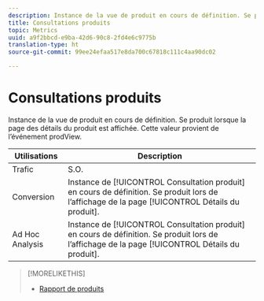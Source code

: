 ```yaml
---
description: Instance de la vue de produit en cours de définition. Se produit lorsque la page des détails du produit est affichée. Cette valeur provient de l’événement prodView.
title: Consultations produits
topic: Metrics
uuid: a9f2bbcd-e9ba-42d6-90c8-2fd4e6c9775b
translation-type: ht
source-git-commit: 99ee24efaa517e8da700c67818c111c4aa90dc02

---
```



# Consultations produits

Instance de la vue de produit en cours de définition. Se produit lorsque la page des détails du produit est affichée. Cette valeur provient de l’événement prodView.

| Utilisations | Description |
|---|---|
| Trafic | S.O. |
| Conversion | Instance de [!UICONTROL Consultation produit] en cours de définition. Se produit lors de l’affichage de la page [!UICONTROL Détails du produit]. |
| Ad Hoc Analysis | Instance de [!UICONTROL Consultation produit] en cours de définition. Se produit lors de l’affichage de la page [!UICONTROL Détails du produit]. |

>[!MORELIKETHIS]
>
>* [Rapport de produits](/help/components/c-variables/dimensionslist/reports-products.md)

